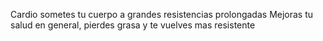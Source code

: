 Cardio
sometes tu cuerpo a grandes resistencias prolongadas 
Mejoras tu salud en general, pierdes grasa y te vuelves mas resistente
